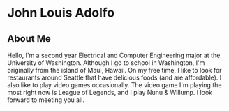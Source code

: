 # John Louis Adolfo
## About Me
Hello, I'm a second year Electrical and Computer Engineering major at the University of Washington. Although I go to school in Washington, I'm originally from the island of Maui, Hawaii. On my free time, I like to look for restaurants around Seattle that have delicious foods (and are affordable). I also like to play video games occasionally. The video game I'm playing the most right now is League of Legends, and I play Nunu & Willump. I look forward to meeting you all.